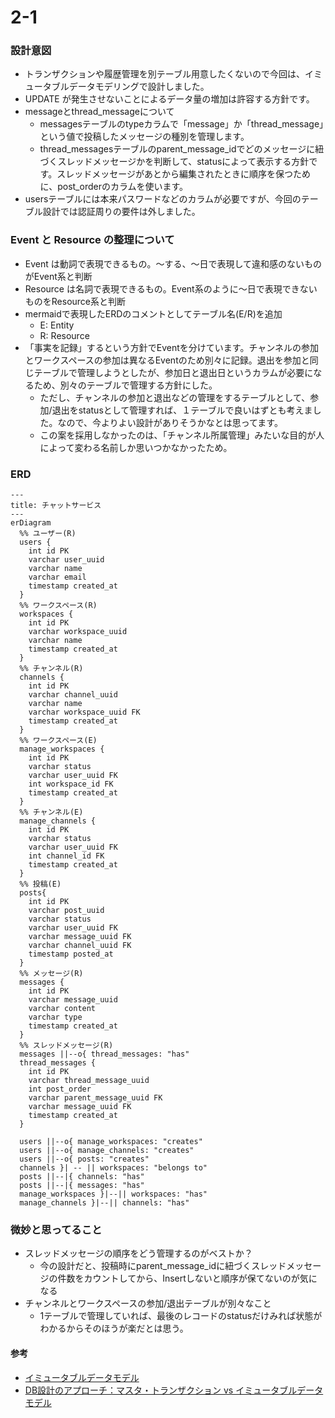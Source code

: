 # 2-1

### 設計意図
- トランザクションや履歴管理を別テーブル用意したくないので今回は、イミュータブルデータモデリングで設計しました。
- UPDATE が発生させないことによるデータ量の増加は許容する方針です。
- messageとthread_messageについて
  - messagesテーブルのtypeカラムで「message」か「thread_message」という値で投稿したメッセージの種別を管理します。
  - thread_messagesテーブルのparent_message_idでどのメッセージに紐づくスレッドメッセージかを判断して、statusによって表示する方針です。スレッドメッセージがあとから編集されたときに順序を保つために、post_orderのカラムを使います。
- usersテーブルには本来パスワードなどのカラムが必要ですが、今回のテーブル設計では認証周りの要件は外しました。

### Event と Resource の整理について
- Event は動詞で表現できるもの。〜する、〜日で表現して違和感のないものがEvent系と判断
- Resource は名詞で表現できるもの。Event系のように〜日で表現できないものをResource系と判断
- mermaidで表現したERDのコメントとしてテーブル名(E/R)を追加
  - E: Entity
  - R: Resource
- 「事実を記録」するという方針でEventを分けています。チャンネルの参加とワークスペースの参加は異なるEventのため別々に記録。退出を参加と同じテーブルで管理しようとしたが、参加日と退出日というカラムが必要になるため、別々のテーブルで管理する方針にした。
  - ただし、チャンネルの参加と退出などの管理をするテーブルとして、参加/退出をstatusとして管理すれば、１テーブルで良いはずとも考えました。なので、今よりよい設計がありそうかなとは思ってます。
  - この案を採用しなかったのは、「チャンネル所属管理」みたいな目的が人によって変わる名前しか思いつかなかったため。

### ERD

```mermaid
---
title: チャットサービス
---
erDiagram
  %% ユーザー(R)
  users {
    int id PK
    varchar user_uuid
    varchar name
    varchar email
    timestamp created_at
  }
  %% ワークスペース(R) 
  workspaces {
    int id PK
    varchar workspace_uuid
    varchar name
    timestamp created_at
  }
  %% チャンネル(R)
  channels {
    int id PK
    varchar channel_uuid
    varchar name
    varchar workspace_uuid FK
    timestamp created_at
  }
  %% ワークスペース(E)
  manage_workspaces {
    int id PK
    varchar status
    varchar user_uuid FK
    int workspace_id FK
    timestamp created_at
  }
  %% チャンネル(E)
  manage_channels {
    int id PK
    varchar status
    varchar user_uuid FK
    int channel_id FK
    timestamp created_at
  }
  %% 投稿(E)
  posts{
    int id PK
    varchar post_uuid
    varchar status
    varchar user_uuid FK
    varchar message_uuid FK
    varchar channel_uuid FK
    timestamp posted_at
  }
  %% メッセージ(R)
  messages {
    int id PK
    varchar message_uuid
    varchar content
    varchar type
    timestamp created_at
  }
  %% スレッドメッセージ(R)
  messages ||--o{ thread_messages: "has"
  thread_messages {
    int id PK
    varchar thread_message_uuid
    int post_order
    varchar parent_message_uuid FK
    varchar message_uuid FK
    timestamp created_at
  }
  
  users ||--o{ manage_workspaces: "creates"
  users ||--o{ manage_channels: "creates"
  users ||--o{ posts: "creates"
  channels }| -- || workspaces: "belongs to"
  posts ||--|{ channels: "has"
  posts ||--|{ messages: "has"
  manage_workspaces }|--|| workspaces: "has"
  manage_channels }|--|| channels: "has"
```

### 微妙と思ってること
- スレッドメッセージの順序をどう管理するのがベストか？
  - 今の設計だと、投稿時にparent_message_idに紐づくスレッドメッセージの件数をカウントしてから、Insertしないと順序が保てないのが気になる
- チャンネルとワークスペースの参加/退出テーブルが別々なこと
  - 1テーブルで管理していれば、最後のレコードのstatusだけみれば状態がわかるからそのほうが楽だとは思う。

#### 参考
- [イミュータブルデータモデル](https://scrapbox.io/kawasima/%E3%82%A4%E3%83%9F%E3%83%A5%E3%83%BC%E3%82%BF%E3%83%96%E3%83%AB%E3%83%87%E3%83%BC%E3%82%BF%E3%83%A2%E3%83%87%E3%83%AB)
- [DB設計のアプローチ：マスタ・トランザクション vs イミュータブルデータモデル](https://qiita.com/tonbi_attack/items/59439398a4899506de0e)